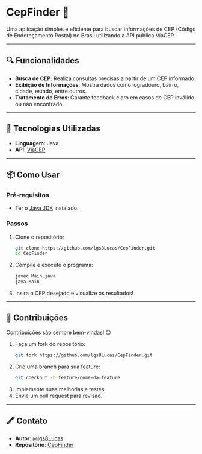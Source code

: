 # CepFinder 🚀

Uma aplicação simples e eficiente para buscar informações de CEP (Código de Endereçamento Postal) no Brasil utilizando a API pública ViaCEP.

---

## 🔍 Funcionalidades

- **Busca de CEP**: Realiza consultas precisas a partir de um CEP informado.
- **Exibição de Informações**: Mostra dados como logradouro, bairro, cidade, estado, entre outros.
- **Tratamento de Erros**: Garante feedback claro em casos de CEP inválido ou não encontrado.

---

## 🚀 Tecnologias Utilizadas

- **Linguagem**: Java
- **API**: [ViaCEP](https://viacep.com.br)

---

## 📦 Como Usar

### Pré-requisitos
- Ter o [Java JDK](https://www.oracle.com/java/technologies/javase-jdk11-downloads.html) instalado.

### Passos
1. Clone o repositório:
   ```bash
   git clone https://github.com/lgs8Lucas/CepFinder.git
   cd CepFinder
   ```

2. Compile e execute o programa:
   ```bash
   javac Main.java
   java Main
   ```

3. Insira o CEP desejado e visualize os resultados!

---

## 🤝 Contribuições

Contribuições são sempre bem-vindas! 😊

1. Faça um fork do repositório:
   ```bash
   git fork https://github.com/lgs8Lucas/CepFinder.git
   ```
2. Crie uma branch para sua feature:
   ```bash
   git checkout -b feature/nome-da-feature
   ```
3. Implemente suas melhorias e testes.
4. Envie um pull request para revisão.

---

## 🖍️ Contato

- **Autor**: [@lgs8Lucas](https://github.com/lgs8Lucas)
- **Repositório**: [CepFinder](https://github.com/lgs8Lucas/CepFinder)
